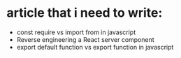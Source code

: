 # article that i need to write:
- const require vs import from in javascript
- Reverse engineering a React server component
- export default function vs export function in javascript
